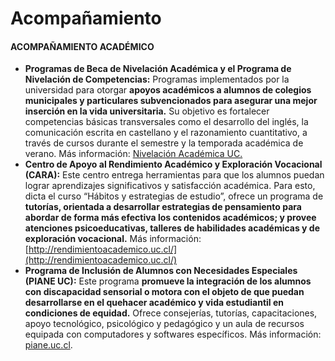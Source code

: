 # Acompañamiento



#### ACOMPAÑAMIENTO ACADÉMICO

* **Programas de Beca de Nivelación Académica y el Programa de Nivelación de Competencias:** Programas implementados por la universidad para otorgar **apoyos académicos a alumnos de colegios municipales y particulares subvencionados para asegurar una mejor inserción en la vida universitaria.** Su objetivo es fortalecer competencias básicas transversales como el desarrollo del inglés, la comunicación escrita en castellano y el razonamiento cuantitativo, a través de cursos durante el semestre y la temporada académica de verano.   Más información: [Nivelación Académica UC.](https://www.facebook.com/nivelacionacademicaUC/) 
* **Centro de Apoyo al Rendimiento Académico y Exploración Vocacional \(CARA\):** Este centro entrega herramientas para que los alumnos puedan lograr aprendizajes significativos y satisfacción académica. Para esto, dicta el curso “Hábitos y estrategias de estudio”, ofrece un programa de **tutorías, orientada a desarrollar estrategias de pensamiento para abordar de forma más efectiva los contenidos académicos; y provee atenciones psicoeducativas, talleres de habilidades académicas y de exploración vocacional.**   Más información: [http://rendimientoacademico.uc.cl/](http://rendimientoacademico.uc.cl/) 
* **Programa de Inclusión de Alumnos con Necesidades Especiales \(PIANE UC\):** Este programa **promueve la integración de los alumnos con discapacidad sensorial o motora con el objeto de que puedan desarrollarse en el quehacer académico y vida estudiantil en condiciones de equidad.** Ofrece consejerías, tutorías, capacitaciones, apoyo tecnológico, psicológico y pedagógico y un aula de recursos equipada con computadores y softwares específicos.   Más información: [piane.uc.cl](http://piane.uc.cl/).

